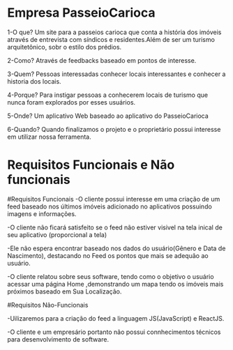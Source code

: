 # Empresa PasseioCarioca

1-O que? 
Um site para a passeios carioca que conta a história dos imóveis através de entrevista com síndicos e residentes.Além de ser um turismo arquitetônico, sobr o estilo dos prédios.

2-Como?
Através de feedbacks baseado em pontos de interesse.

3-Quem?
Pessoas interessadas conhecer locais interessantes e conhecer a historia dos locais.

4-Porque?
Para instigar pessoas a conhecerem locais de turismo que nunca foram explorados por esses usuários.

5-Onde? 
Um aplicativo Web baseado ao aplicativo do PasseioCarioca

6-Quando? 
Quando finalizamos o projeto e o proprietário possui interesse em utilizar nossa ferramenta.


# Requisitos Funcionais e Não funcionais

#Requisitos Funcionais
  -O cliente possui interesse em uma criação de um feed baseado nos últimos imóveis adicionado no aplicativos possuindo imagens e informações.

  -O cliente não ficará satisfeito se o feed não estiver visivel na tela inical de seu aplicativo (proporcional a tela)

  -Ele não espera encontrar baseado nos dados do usuário(Gênero e Data de Nascimento), destacando no Feed os pontos que mais se adequão ao usuário.

  -O cliente relatou sobre seus software, tendo como o objetivo o usuário acessar uma página Home ,demonstrando um mapa tendo os imóveis mais próximos baseado em Sua Localização.

#Requisitos Não-Funcionais

  -Uilizaremos para a criação do feed a linguagem JS(JavaScript) e ReactJS.

  -O cliente e um empresário portanto não possui connhecimentos técnicos para desenvolvimento de software.
